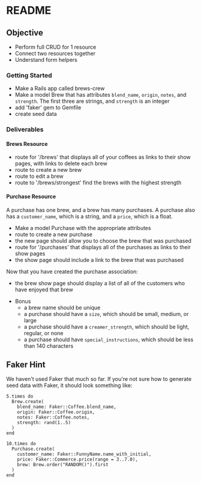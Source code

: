 # README

## Objective

* Perform full CRUD for 1 resource
* Connect two resources together
* Understand form helpers

### Getting Started

* Make a Rails app called brews-crew
* Make a model Brew that has attributes `blend_name`, `origin`, `notes`, and `strength`.  The first three are strings, and `strength` is an integer
* add 'faker' gem to Gemfile
* create seed data

### Deliverables

#### Brews Resource

* route for '/brews' that displays all of your coffees as links to their show pages, with links to delete each brew
* route to create a new brew
* route to edit a brew
* route to '/brews/strongest' find the brews with the highest strength

#### Purchase Resource

A purchase has one brew, and a brew has many purchases.  A purchase also has a `customer_name`, which is a string, and a `price`, which is a float.

* Make a model Purchase with the appropriate attributes
* route to create a new purchase
* the new page should allow you to choose the brew that was purchased
* route for '/purchases' that displays all of the purchases as links to their show pages
* the show page should include a link to the brew that was purchased

Now that you have created the purchase association:
* the brew show page should display a list of all of the customers who have enjoyed that brew

- Bonus
  * a brew name should be unique
  * a purchase should have a `size`, which should be small, medium, or large
  * a purchase should have a `creamer_strength`, which should be light, regular, or none
  * a purchase should have `special_instructions`, which should be less than 140 characters

## Faker Hint

We haven't used Faker that much so far.  If you're not sure how to generate seed data with Faker, it should look something like:
```
5.times do
  Brew.create(
    blend_name: Faker::Coffee.blend_name,
    origin: Faker::Coffee.origin,
    notes: Faker::Coffee.notes,
    strength: rand(1..5)
  )
end

10.times do
  Purchase.create(
    customer_name: Faker::FunnyName.name_with_initial,
    price: Faker::Commerce.price(range = 3..7.0),
    brew: Brew.order("RANDOM()").first
  )
end
```
